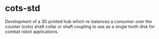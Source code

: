 # cots-std
Development of a 3D printed hub which re-balances a consumer over the counter (cots) shaft collar or shaft coupling to use as a single tooth disk for combat robot applications.
